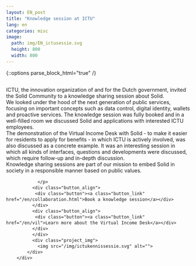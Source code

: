 ```yaml
---
layout: EN_post
title: "Knowledge session at ICTU"
lang: en
categories: misc
image:
  path: img/EN_ictusessie.svg
  height: 800
  width: 800
---
```



{::options parse_block_html="true" /}
<div class="wrapperprojects" markdown="0">
            <div class="projectblock">
             <div class="project_text">
              <h2>
              </h2>
              <p>
ICTU, the innovation organization of and for the Dutch government, invited the Solid Community to a knowledge sharing session about Solid. <br>
We looked under the hood of the next generation of public services, focusing on important concepts such as data control, digital identity, wallets and proactive services.
The knowledge session was fully booked and in a well-filled room we discussed Solid and applications with interested ICTU employees. <br>
The demonstration of the Virtual Income Desk with Solid - to make it easier for residents to apply for benefits - in which ICTU is actively involved, was also discussed as a concrete example. 
It was an interesting session in which all kinds of interfaces, questions and developments were discussed, which require follow-up and in-depth discussion. <br>
Knowledge sharing sessions are part of our mission to embed Solid in society in a responsible manner based on public values.

                </p>
              <div class="button_align">
               <div class="button"><a class="button_link" href="/en/collaboration.html">Book a knowledge session</a></div>
              </div>
              <div class="button_align">
               <div class="button"><a class="button_link" href="/en/vil">Learn more about the Virtual Income Desk</a></div>
              </div>
              </div>
              <div class="project_img">
                <img src="/img/ictukennissessie.svg" alt="">
            </div>         
        </div>
</div>
